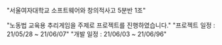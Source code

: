 "서울여자대학교 소프트웨어와 창의적사고 5분반 1조"

"노동법 교육용 추리게임을 주제로 프로젝트를 진행하였습니다."
"프로젝트 일정 : 21/05/28 ~ 21/06/07"
"개발 일정 : 21/06/03 ~ 21/06/96"
